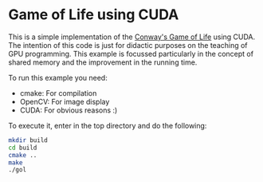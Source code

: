 # Game of Life using CUDA

This is a simple implementation of the [Conway's Game of Life](
http://en.wikipedia.org/wiki/Conway%27s_Game_of_Life) using CUDA. The intention
of this code is just for didactic purposes on the teaching of GPU programming.
This example is focussed particularly in the concept of shared memory and the
improvement in the running time.

To run this example you need:

- cmake: For compilation
- OpenCV: For image display
- CUDA: For obvious reasons :)

To execute it, enter in the top directory and do the following:

```bash
mkdir build
cd build
cmake ..
make
./gol
```
